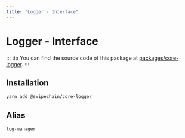 ```yaml
---
title: "Logger - Interface"
---
```


# Logger - Interface

::: tip
You can find the source code of this package at [packages/core-logger](https://github.com/Swipechain/swipechain-core/tree/develop/packages/core-logger).
:::

## Installation

```bash
yarn add @swipechain/core-logger
```

## Alias

`log-manager`

